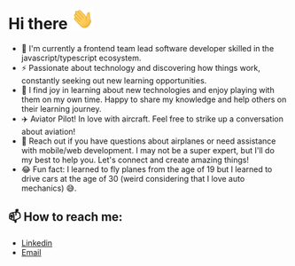 <h1> Hi there <img src="https://raw.githubusercontent.com/ABSphreak/ABSphreak/master/gifs/Hi.gif" width="40px"></h1>

- 🌱 I'm currently a frontend team lead software developer skilled in the javascript/typescript ecosystem.
- ⚡ Passionate about technology and discovering how things work, constantly seeking out new learning opportunities.
- 🤩 I find joy in learning about new technologies and enjoy playing with them on my own time. Happy to share my knowledge and help others on their learning journey.
- ✈️ Aviator Pilot! In love with aircraft. Feel free to strike up a conversation about aviation!
- 💬 Reach out if you have questions about airplanes or need assistance with mobile/web development. I may not be a super expert, but I'll do my best to help you. Let's connect and create amazing things!
- 😂 Fun fact: I learned to fly planes from the age of 19 but I learned to drive cars at the age of 30 (weird considering that I love auto mechanics) 😅.

## 📫 How to reach me:

- [Linkedin](https://www.linkedin.com/in/lisbaldyojeda/)
- [Email](mailto:lisba7474@gmail.com)
